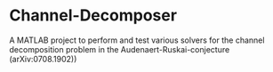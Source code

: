 # Channel-Decomposer
A MATLAB project to perform and test various solvers for the channel decomposition problem in the Audenaert-Ruskai-conjecture (arXiv:0708.1902))
